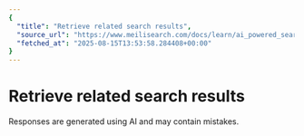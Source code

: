 ```yaml
---
{
  "title": "Retrieve related search results",
  "source_url": "https://www.meilisearch.com/docs/learn/ai_powered_search/retrieve_related_search_results",
  "fetched_at": "2025-08-15T13:53:58.284408+00:00"
}
---
```


# Retrieve related search results

Responses are generated using AI and may contain mistakes.
